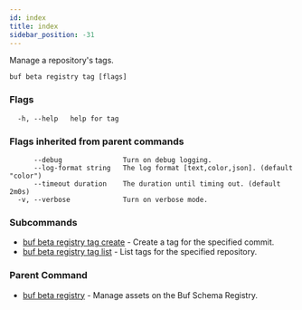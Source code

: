 ```yaml
---
id: index
title: index
sidebar_position: -31
---
```

Manage a repository's tags.

```
buf beta registry tag [flags]
```

### Flags

```
  -h, --help   help for tag
```

### Flags inherited from parent commands

```
      --debug               Turn on debug logging.
      --log-format string   The log format [text,color,json]. (default "color")
      --timeout duration    The duration until timing out. (default 2m0s)
  -v, --verbose             Turn on verbose mode.
```

### Subcommands

* [buf beta registry tag create](tag/create.md)	 - Create a tag for the specified commit.
* [buf beta registry tag list](tag/list.md)	 - List tags for the specified repository.

### Parent Command

* [buf beta registry](../registry.md)	 - Manage assets on the Buf Schema Registry.
